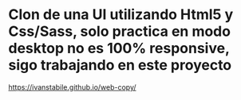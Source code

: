 # Clon de una UI utilizando Html5 y Css/Sass, solo practica en modo desktop no es 100% responsive, sigo trabajando en este proyecto
https://ivanstabile.github.io/web-copy/

